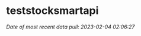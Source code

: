 
<!-- README.md is generated from README.Rmd. Please edit that file -->

# teststocksmartapi

*Date of most recent data pull: 2023-02-04 02:06:27*
